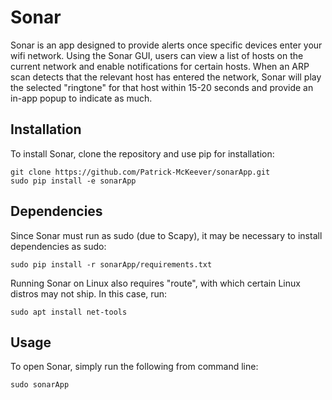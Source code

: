 # Sonar

Sonar is an app designed to provide alerts once specific devices enter your wifi network. Using the Sonar GUI, users can view a list of hosts on the current network and enable notifications for certain hosts. When an ARP scan detects that the relevant host has entered the network, Sonar will play the selected "ringtone" for that host within 15-20 seconds and provide an in-app popup to indicate as much.

## Installation

To install Sonar, clone the repository and use pip for installation:

```
git clone https://github.com/Patrick-McKeever/sonarApp.git
sudo pip install -e sonarApp
```

## Dependencies

Since Sonar must run as sudo (due to Scapy), it may be necessary to install dependencies as sudo:

```
sudo pip install -r sonarApp/requirements.txt
```

Running Sonar on Linux also requires "route", with which certain Linux distros may not ship. In this case, run:

```
sudo apt install net-tools
```

## Usage

To open Sonar, simply run the following from command line:

```
sudo sonarApp
```
